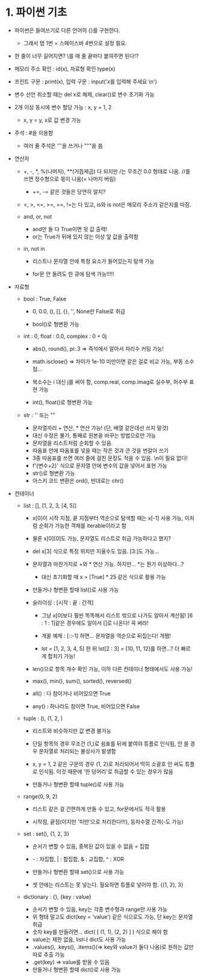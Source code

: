 # 1. 파이썬 기초

- 파이썬은 들여쓰기로 다른 언어의 {}를 구현한다.

  - 그래서 탭 1번 = 스페이스바 4번으로 설정 필요.
- 한 줄이 너무 길어지면? \를 매 줄 끝마다 붙여주면 된다!?
- 메모리 주소 확인 : id(x), 자료형 확인 type(x)
- 프린트 구문 : print(x), 입력 구문 : input('x를 입력해 주세요 \n')
- 변수 선언 취소할 때는 del x로 해제, clear()로 변수 초기화 가능
- 2개 이상 동시에 변수 할당 가능 : x, y = 1, 2

  - x, y = y, x로 값 변경 가능
- 주석 : #을 이용함

  - 여러 줄 주석은 '''을 쓰거나 """을 씀
- 연산자

  - \+, \-, \*, %(나머지), **(거듭제곱) 다 되지만 /는 무조건 0.0 형태로 나옴. //를 쓰면 정수형으로 몫이 나옴(= 나머지 버림)
    
    - +=, \-= 같은 것들은 당연히 알지?
  - <, >, <=, >=, ==, !=는 다 있고, is와 is not은 메모리 주소가 같은지를 따짐.
  - and, or, not
    
    - and만 둘 다 True이면 뒷 값 출력!
    - or는 True가 뒤에 있지 않는 이상 앞 값을 출력함
  - in, not in
    
    - 리스트나 문자열 안에 특정 요소가 들어있는지 탐색 가능
    
    - for문 안 돌려도 한 큐에 탐색 가능!!!!!
- 자료형

  - bool : True, False
    
    - 0, 0.0, (), [], {}, '', None만 False로 취급
    
    - bool()로 형변환 가능
  - int : 0, float : 0.0, complex : 0 + 0j
    
    - abs(), round(), pi:.3 => 즉석에서 알아서 자리수 커팅 가능!
    
    - math.isclose() => 차이가 1e-10 미만이면 같은 걸로 비교 가능, 부동 소수점...
    
    - 복소수는 i 대신 j를 써야 함, comp.real, comp.imag로 실수부, 허수부 표현 가능
    
    - int(), float()로 형변환 가능
  - str : '' 또는 ""
    
    - 문자열끼리 + 연산, * 연산 가능! (단, 배열 같은데선 쓰지 말것)
    - 대신 수정은 불가, 통째로 원본을 바꾸는 방법으로만 가능
    - 문자열을 리스트처럼 순회할 수 있음.
    - 따옴표 안에 따옴표를 넣을 때는 작은 것과 큰 것을 번갈아 쓰기
    - 3중 따옴표를 쓰면 여러 줄에 걸친 문장도 적을 수 있음. \n이 필요 없다!
    - f'{변수+2}' 식으로 문자열 안에 변수의 값을 넣어서 표현 가능
    - str()로 형변환 가능
    - 아스키 코드 변환은 ord(), 반대로는 chr()
- 컨테이너

  - list : [], [1, 2, 3, [4, 5]]
    
    - x[0]이 시작 지점, 끝 지점부터 역순으로 탐색할 때는 x[-1] 사용 가능, 이처럼 순회가 가능한 객체를 iterable이라고 함
    - 물론 x[0]\[0]도 가능, 문자열도 리스트로 취급 가능하다고 했지?
    - del x[3] 식으로 특정 위치만 지울수도 있음. [3:]도 가능...
    - 문자열과 마찬가지로 +와 * 연산 가능. 하지만... *는 뭔가 이상하다...?
      - 대신 초기화할 때 x = [True] * 25 같은 식으로 활용 가능 
    - 만들거나 형변환 할때 list()로 사용 가능
    - 슬라이싱 : [시작 : 끝 : 간격]
    
      - 그냥 x[0]보다 훨씬 똑똑해서 리스트 밖으로 나가도 알아서 계산됨! [6 : 1 : 1]같은 경우에도 알아서 []로 나온다! 꼭 써라!
    
      - 개꿀 예제 : [::-1] 하면... 문자열을 역순으로 뒤집는다! 개쩜!

      - lst = [1, 2, 3, 4, 5] 한 뒤 lst[2 : 3] = [10, 11, 12]를 하면...? 더 빠르게 합치기 가능!
    - len()으로 항목 개수 확인 가능, 이하 다른 컨테이너 형태에서도 사용 가능!
    - max(), min(), sum(), sorted(), reversed()
    - all() : 다 참이거나 비어있으면 True
    - any() : 하나라도 참이면 True, 비어있으면 False
  - tuple : (), (1, 2, )
    
    - 리스트와 비슷하지만 값 변경 불가능
    
    - 단일 항목의 경우 무조건 (1,)로 쉼표를 뒤에 붙여야 튜플로 인식됨, 안 쓸 경우 문자열로 처리되는 불상사가 발생함
    
    - x, y = 1, 2 같은 구문의 경우 (1, 2)로 처리되어서 딱히 소괄호 안 써도 튜플로 인식됨. 이것 때문에 '한 덩어리'로 취급할 수 있는 경우가 많음
    
    - 만들거나 형변환 할때 tuple()로 사용 가능
  - range(0, 9, 2)
    
    - 리스트 같은 걸 간편하게 만들 수 있고, for문에서도 적극 활용
    
    - 시작점, 끝점(이지만 '미만'으로 처리한다!!!), 등차수열 간격(\-도 가능)
  - set : set(), {1, 2, 3}
    
    - 순서가 변할 수 있음, 중복된 값이 있을 수 없음 = 집합
    
    - \- : 차집합, | : 합집합, & : 교집합, ^ : XOR
    
    - 만들거나 형변환 할때 set()으로 사용 가능

    - 셋 안에는 리스트는 못 넣는다. 필요하면 튜플로 넣어야 함. {(1, 2), 3}
  - dictionary : {}, {key : value}
    
    - 순서가 변할 수 있음, key는 각종 변수형과 range만 사용 가능
    - 위 형태 말고도 dict(key = 'value') 같은 식으로도 가능, 단 key는 문자열 취급
    - 숫자 key를 만들려면... dict( [ (1, 1), (2, 2) ] ) 식으로 해야 함
    - value는 제한 없음, list나 dict도 사용 가능
    - .values(), .keys(), .items()(=> key와 value가 둘다 나옴)로 원하는 값만 따로 추출 가능
    - .get(key) => value를 받을 수 있음
    - 만들거나 형변환 할때 dict()로 사용 가능

